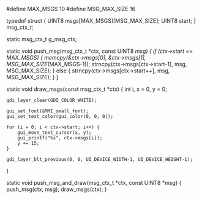 #define MAX_MSGS 10
#define MSG_MAX_SIZE 16

typedef struct {
	UINT8 msgs[MAX_MSGS][MSG_MAX_SIZE];
	UINT8 start;
} msg_ctx_t;

static msg_ctx_t g_msg_ctx;

static void push_msg(msg_ctx_t *ctx, const UINT8 *msg) {
    if (ctx->start == MAX_MSGS) {
        memcpy(&ctx->msgs[0], &ctx->msgs[1], MSG_MAX_SIZE*(MAX_MSGS-1));
        strncpy(ctx->msgs[ctx->start-1], msg, MSG_MAX_SIZE);
    } else {
        strncpy(ctx->msgs[ctx->start++], msg, MSG_MAX_SIZE);
    }
}

static void draw_msgs(const msg_ctx_t *ctx) {
    int i, x = 0, y = 0;

    gdi_layer_clear(GDI_COLOR_WHITE);

    gui_set_font(&MMI_small_font);
    gui_set_text_color(gui_color(0, 0, 0));

    for (i = 0; i < ctx->start; i++) {
        gui_move_text_cursor(x, y);
        gui_printf("%s", ctx->msgs[i]);
        y += 15;
    }

    gdi_layer_blt_previous(0, 0, UI_DEVICE_WIDTH-1, UI_DEVICE_HEIGHT-1);
}

static void push_msg_and_draw(msg_ctx_t *ctx, const UINT8 *msg) {
    push_msg(ctx, msg);
    draw_msgs(ctx);
}
